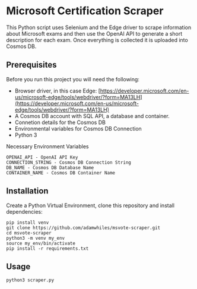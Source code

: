 # Microsoft Certification Scraper

This Python script uses Selenium and the Edge driver to scrape information about Microsoft exams and then use the OpenAI API to generate a short description for each exam. Once everything is collected it is uploaded into Cosmos DB.

## Prerequisites

Before you run this project you will need the following:
- Browser driver, in this case Edge: [https://developer.microsoft.com/en-us/microsoft-edge/tools/webdriver/?form=MA13LH](https://developer.microsoft.com/en-us/microsoft-edge/tools/webdriver/?form=MA13LH)
- A Cosmos DB account with SQL API, a database and container.
- Connetion details for the Cosmos DB
- Environmental variables for Cosmos DB Connection
- Python 3

Necessary Environment Variables
```
OPENAI_API - OpenAI API Key
CONNECTION_STRING - Cosmos DB Connection String
DB_NAME - Cosmos DB Database Name
CONTAINER_NAME - Cosmos DB Container Name
```

## Installation
Create a Python Virtual Environment, clone this repository and install dependencies:
```
pip install venv
git clone https://github.com/adamwhiles/msvote-scraper.git
cd msvote-scraper
python3 -m venv my_env
source my_env/bin/activate
pip install -r requirements.txt

```

## Usage

```
python3 scraper.py
```